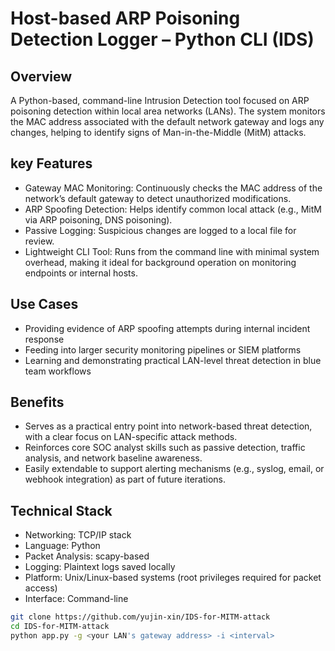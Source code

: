# Host-based ARP Poisoning Detection Logger – Python CLI (IDS)

## Overview
A Python-based, command-line Intrusion Detection tool focused on ARP poisoning detection within local area networks (LANs). The system monitors the MAC address associated with the default network gateway and logs any changes, helping to identify signs of Man-in-the-Middle (MitM) attacks.

## key Features
* Gateway MAC Monitoring: Continuously checks the MAC address of the network’s default gateway to detect unauthorized modifications.
* ARP Spoofing Detection: Helps identify common local attack (e.g., MitM via ARP poisoning, DNS poisoning).
* Passive Logging: Suspicious changes are logged to a local file for review.
* Lightweight CLI Tool: Runs from the command line with minimal system overhead, making it ideal for background operation on monitoring endpoints or internal hosts.

## Use Cases
* Providing evidence of ARP spoofing attempts during internal incident response
* Feeding into larger security monitoring pipelines or SIEM platforms
* Learning and demonstrating practical LAN-level threat detection in blue team workflows

## Benefits
* Serves as a practical entry point into network-based threat detection, with a clear focus on LAN-specific attack methods.
* Reinforces core SOC analyst skills such as passive detection, traffic analysis, and network baseline awareness.
* Easily extendable to support alerting mechanisms (e.g., syslog, email, or webhook integration) as part of future iterations.

## Technical Stack
* Networking: TCP/IP stack
* Language: Python
* Packet Analysis: scapy-based
* Logging: Plaintext logs saved locally
* Platform: Unix/Linux-based systems (root privileges required for packet access)
* Interface: Command-line

```bash
git clone https://github.com/yujin-xin/IDS-for-MITM-attack
cd IDS-for-MITM-attack
python app.py -g <your LAN's gateway address> -i <interval>
```


